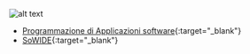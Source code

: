 ![alt text](https://albertoferrari.github.io/albertoferrari.github.io/AF.jpg "Alberto Ferrari")

- [Programmazione di Applicazioni software](https://albertoferrari.github.io/pasw){:target="_blank"}
- [SoWIDE](http://sowide.ce.unipr.it/){:target="_blank"}

